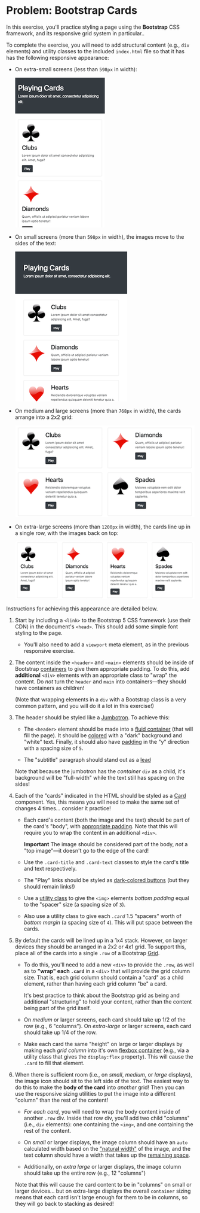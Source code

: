 # Problem: Bootstrap Cards

In this exercise, you'll practice styling a page using the **Bootstrap** CSS framework, and its responsive grid system in particular..

To complete the exercise, you will need to add structural content (e.g., `div` elements) and utility classes to the included `index.html` file so that it has has the following responsive appearance:

- On extra-small screens (less than `598px` in width):

    ![Example of completed exercise on extra-small screen](img/example-xs-preview.png)

- On small screens (more than `598px` in width), the images move to the sides of the text:

    ![Example of completed exercise on small screen](img/example-sm-preview.png)

- On medium and large screens (more than `768px` in width), the cards arrange into a 2x2 grid:

    ![Example of completed exercise on large screen](img/example-lg-preview.png)

- On extra-large screens (more than `1200px` in width), the cards line up in a single row, with the images back on top:

    ![Example of completed exercise on extra-large screen](img/example-xl-preview.png)

Instructions for achieving this appearance are detailed below.

1. Start by including a `<link>` to the Bootstrap 5 CSS framework (use their CDN) in the document's `<head>`. This should add some simple font styling to the page.

    - You'll also need to add a `viewport` meta element, as in the previous responsive exercise.

2. The content inside the `<header>` and `<main>` elements should be inside of Bootstrap [containers](https://getbootstrap.com/docs/5.0/layout/containers/) to give them appropriate padding. To do this, add **additional** `<div>` elements with an appropriate class to "wrap" the content. Do _not_ turn the `header` and `main` into containers&mdash;they should have containers as children!

    (Note that wrapping elements in a `div` with a Bootstrap class is a very common pattern, and you will do it a lot in this exercise!)

3. The header should be styled like a [Jumbotron](https://getbootstrap.com/docs/5.0/examples/jumbotron/). To achieve this:

    - The `<header>` element should be made into a [fluid container](https://getbootstrap.com/docs/5.0/layout/containers/#fluid-containers) (that will fill the page). It should be [colored](https://getbootstrap.com/docs/5.0/utilities/colors/) with a "dark" background and "white" text. Finally, it should also have [padding](https://getbootstrap.com/docs/5.0/utilities/spacing/) in the "y" direction with a spacing size of `5`.

    - The "subtitle" paragraph should stand out as a [lead](https://getbootstrap.com/docs/5.0/content/typography/#lead)

    Note that because the jumbotron has the _container_ `div` as a child, it's background will be "full-width" while the text still has spacing on the sides!

4. Each of the "cards" indicated in the HTML should be styled as a [Card](https://getbootstrap.com/docs/5.0/components/card/) component. Yes, this means you will need to make the same set of changes 4 times... consider it practice!

    - Each card's content (both the image and the text) should be part of the card's "body", with [appropriate padding](https://getbootstrap.com/docs/5.0/components/card/#body). Note that this will require you to wrap the content in an additional `<div>`.

      **Important** The image should be considered part of the body, _not_ a "top image"&mdash;it doesn't go to the edge of the card!

    - Use the `.card-title` and `.card-text` classes to style the card's title and text respectively.

    - The "Play" links should be styled as [dark-colored buttons](https://getbootstrap.com/docs/5.0/components/buttons/) (but they should remain links!)

    - Use a [utility class](https://getbootstrap.com/docs/5.0/utilities/spacing/) to give the `<img>` elements _bottom padding_ equal to the "spacer" size (a spacing size of `3`).

    - Also use a utility class to give each _`.card`_ 1.5 "spacers" worth of _bottom margin_ (a spacing size of `4`). This will put space between the cards.

5. By default the cards will be lined up in a 1x4 stack. However, on larger devices they should be arranged in a 2x2 or 4x1 grid. To support this, place all of the cards into a single `.row` of a Bootstrap [Grid](https://getbootstrap.com/docs/5.0/layout/grid/).

    - To do this, you'll need to add a new `<div>` to provide the `.row`, as well as to **"wrap" each `.card`** in a `<div>` that will provide the grid column size. That is, each grid column should contain a "card" as a child element, rather than having each grid column "be" a card.

        It's best practice to think about the Bootstrap grid as being and additional "structuring" to hold your content, rather than the content being part of the grid itself.

    - On _medium_ or larger screens, each card should take up 1/2 of the row (e.g., 6 "columns"). On _extra-large_ or larger screens, each card should take up 1/4 of the row.

    - Make each card the same "height" on large or larger displays by making each _grid column_ into it's own [flexbox container](https://getbootstrap.com/docs/5.0/utilities/flex/) (e.g., via a utility class that gives the `display:flex` property). This will cause the `.card` to fill that element.

6. When there is sufficient room (i.e., on _small_, _medium_, or _large_ displays), the image icon should sit to the left side of the text. The easiest way to do this to make the **body of the card** into _another_ grid! Then you can use the responsive sizing utilities to put the image into a different "column" than the rest of the content!

    - _For each card_, you will need to wrap the body content inside of another `.row` div. Inside that row div, you'll add two child "columns" (i.e., `div` elements): one containing the `<img>`, and one containing the rest of the content.

    - On _small_ or larger displays, the image column should have an `auto` calculated width based on the ["natural width"](https://getbootstrap.com/docs/5.0/layout/grid/#variable-width-content) of the image, and the text column should have a width that takes up the [remaining space](https://getbootstrap.com/docs/5.0/layout/grid/#setting-one-column-width).

    - Additionally, on _extra large_ or larger displays, the image column should take up the entire row (e.g., 12 "columns")

    Note that this will cause the card content to be in "columns" on small or larger devices... but on extra-large displays the overall `container` sizing means that each card isn't large enough for them to be in columns, so they will go back to stacking as desired!
